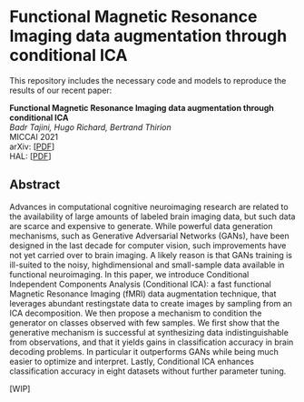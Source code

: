 # Functional Magnetic Resonance Imaging data augmentation through conditional ICA

This repository includes the necessary code and models to reproduce the results of our recent paper:

**Functional Magnetic Resonance Imaging data augmentation through conditional ICA** <br>
*Badr Tajini, Hugo Richard, Bertrand Thirion* <br>
MICCAI 2021 <br>
arXiv:  [[PDF](https://arxiv.org/abs/2107.06104v2)] <br>
HAL: [[PDF](https://hal.archives-ouvertes.fr/hal-03284313v1)] <br>

## Abstract 

Advances in computational cognitive neuroimaging research are related to the availability of large amounts of labeled brain imaging data, but such data are scarce and expensive to generate. While powerful data generation mechanisms, such as Generative Adversarial Networks (GANs), have been designed in the last decade for computer vision, such improvements have not yet carried over to brain imaging. A likely reason is that GANs training is ill-suited to the noisy, highdimensional and small-sample data available in functional neuroimaging.
In this paper, we introduce Conditional Independent Components Analysis (Conditional ICA): a fast functional Magnetic Resonance Imaging (fMRI) data augmentation technique, that leverages abundant restingstate data to create images by sampling from an ICA decomposition. We then propose a mechanism to condition the generator on classes observed with few samples. We first show that the generative mechanism is successful at synthesizing data indistinguishable from observations, and that it yields gains in classification accuracy in brain decoding problems. In particular it outperforms GANs while being much easier to optimize and interpret. Lastly, Conditional ICA enhances classification accuracy in eight datasets without further parameter tuning.

[WIP]
